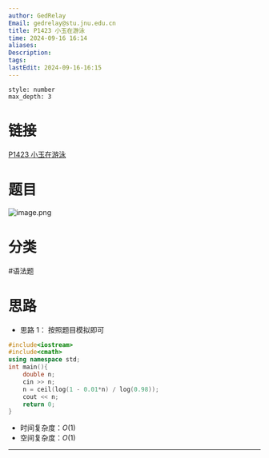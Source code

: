 ```yaml
---
author: GedRelay
Email: gedrelay@stu.jnu.edu.cn
title: P1423 小玉在游泳
time: 2024-09-16 16:14
aliases: 
Description: 
tags: 
lastEdit: 2024-09-16-16:15
---
```


```toc
style: number
max_depth: 3
```

# 链接
[P1423 小玉在游泳](https://www.luogu.com.cn/problem/P1423) 

# 题目
![image.png](https://ged-pic-bed.oss-cn-guangzhou.aliyuncs.com/img/202409161614446.png)


# 分类
#语法题 

# 思路
- 思路 1：
按照题目模拟即可


```cpp
#include<iostream>
#include<cmath>
using namespace std;
int main(){
	double n;
	cin >> n;
	n = ceil(log(1 - 0.01*n) / log(0.98));
	cout << n;
	return 0;
}
```


- 时间复杂度：${O\left( 1 \right)  }$ 
- 空间复杂度：${O\left( 1 \right)  }$ 


---

